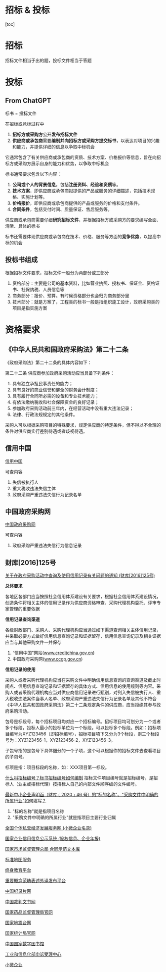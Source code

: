 # 招标 & 投标

[toc]

# 招标

招标文件相当于出的题，投标文件相当于答题




# 投标

## From ChatGPT

标书 = 投标文件

在招标或竞标过程中
1. **招标方或采购方**公开**发布招标文件**
2. **供应商或承包商**需要**编制并向招标方或采购方提交标书**，以表达对项目的兴趣和能力，并提供详细的信息以争取中标机会

它通常包含了有关供应商或承包商的资质、技术方案、价格报价等信息，旨在向招标方或采购方展示自身的能力和优势，以争取中标机会

标书通常要求包含以下内容：
1. **公司或个人的背景信息**，包括**注册资料、经验和资质**等。
2. **技术方案**，即供应商或承包商拟提供的产品或服务的详细描述，包括技术规格、实施计划等。
3. **价格报价**，即供应商或承包商提供的产品或服务的价格和支付条件。
4. **合同条件**，包括交付时间、质量保证、售后服务等。

供应商或承包商需要仔细**研究招标文件**，并根据招标方或采购方的要求编写全面、清晰、具体的标书

标书还需要体现供应商或承包商在技术、价格、服务等方面的**竞争优势**，以提高中标的机会


## 投标书组成

根据招标文件要求，投标文件一般分为两部分或三部分
1. 资格部分：主要是公司的基本资料，比如营业执照、授权书、保证金、资格证书、社保纳税、人员信息等
2. 商务部分：报价、预算。有时候资格部分也会归为商务部分里
3. 技术部分：就是方案了，工程类的标书一般是指组织施工设计，政府采购类的项目是指实施方案















# 资格要求

## 《中华人民共和国政府采购法》第二十二条

《政府采购法》第二十二条的具体内容如下：

第二十二条 供应商参加政府采购活动应当具备下列条件：
1. 具有独立承担民事责任的能力；
2. 具有良好的商业信誉和健全的财务会计制度；
3. 具有履行合同所必需的设备和专业技术能力；
4. 有依法缴纳税收和社会保障资金的良好记录；
5. 参加政府采购活动前三年内，在经营活动中没有重大违法记录；
6. 法律、行政法规规定的其他条件。

采购人可以根据采购项目的特殊要求，规定供应商的特定条件，但不得以不合理的条件对供应商实行差别待遇或者歧视待遇。

## 信用中国

[信用中国](https://www.creditchina.gov.cn/)

可查内容
1. 失信被执行人
2. 重大税收违法失信主体
3. 政府采购严重违法失信行为记录名单


## 中国政府采购网

[中国政府采购网](https://www.ccgp.gov.cn)

可查内容
1. 政府采购严重违法失信行为信息记录


## 财库[2016]125号

[关于在政府采购活动中查询及使用信用记录有关问题的通知 (财库[2016]125号)](https://www.gov.cn/xinwen/2016-08/11/content_5098854.htm)

**总体要求**

各地区各部门应当按照社会信用体系建设有关要求，根据社会信用体系建设情况，创造条件将相关主体的信用记录作为供应商资格审查、采购代理机构委托、评审专家管理的重要依据

**信用记录查询渠道**

各级财政部门、采购人、采购代理机构应当通过如下渠道查询相关主体信用记录，并采取必要方式做好信用信息查询记录和证据留存，信用信息查询记录及相关证据应当与其他采购文件一并保存
1. “信用中国”网站(www.creditchina.gov.cn)
2. 中国政府采购网(www.ccgp.gov.cn)

**信用记录的使用**

采购人或者采购代理机构应当在采购文件中明确信用信息查询的查询渠道及截止时间点、信用信息查询记录和证据留存的具体方式、信用信息的使用规则等内容。采购人或者采购代理机构应当对供应商信用记录进行甄别，对列入失信被执行人、重大税收违法案件当事人名单、政府采购严重违法失信行为记录名单及其他不符合《中华人民共和国政府采购法》第二十二条规定条件的供应商，应当拒绝其参与政府采购活动。








包号是标段号，每个招标项目均对应一个招标编号。招标项目均可划分为一个或者多个标段，投标人最小的投标单位为一个标段，可以投标多个标段。例如：招标项目编号为XYZ123456（即招标编号），招标项目项下又分为3个标段，则三个标段号为：XYZ123456-1，XYZ123456-2，XYZ123456-3。

子包号指的是包号下具体细分的一个子项，这个可以根据你的招标文件去查看项目的子包号。

标项是指：项目标段的名称，如：XXX项目第一标段。


[什么叫招标编号？标书招标编号如何编制](https://zhuanlan.zhihu.com/p/614641910)
招标文件项目编号就是招标编号，是招标人（业主或招标代理）按招标人自己的内部文件顺序编的文件编号。



[最新中小企业声明函（财库﹝2020﹞46 号）的"标的名称"、"采购文件中明确的所属行业"如何填写？](https://www.zhihu.com/question/446498018)
1. "标的名称"就是指项目名称
2. "采购文件中明确的所属行业"就是指项目主要行业归属









[全国个体私营经济发展服务网 (小微企业名录)](https://xwqy.gsxt.gov.cn/)

[国家企业信用信息公示系统 (股权信息、企业年报)](https://www.gsxt.gov.cn/index)

[国家市场监督管理总局 合同示范文本库](https://cont.12315.cn/)

[标准地图服务](http://bzdt.ch.mnr.gov.cn/)

[终身教育平台](https://le.ouchn.cn/home)

[重要概念范畴表述外译发布平台](http://pmtkcde.org.cn/index.htm)

[中国纪录片网](http://www.docuchina.cn/)

[中国裁判文书网](https://wenshu.court.gov.cn/)

[国家药品监督管理局官网](https://www.nmpa.gov.cn/hzhp/index.html)

[国家地震台网](https://news.ceic.ac.cn/index.html?time=1694585843)

[国家统计局官网](http://www.stats.gov.cn/)

[中国国家数字图书馆](https://www.nlc.cn/web/index.shtml)

[工业和信息化部申诉受理中心](https://yhssglxt.miit.gov.cn/web/userAppeal/)

[小微企业](https://xwqy.gsxt.gov.cn/)



